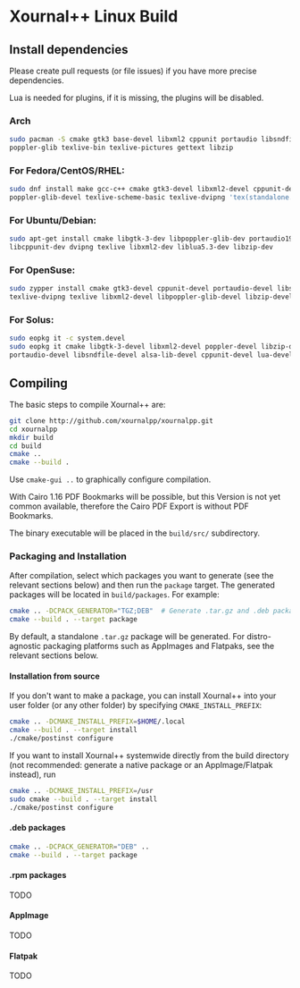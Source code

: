 # Xournal++ Linux Build

## Install dependencies

Please create pull requests (or file issues) if you have more precise dependencies.

Lua is needed for plugins, if it is missing, the plugins will be disabled.

### Arch
```bash
sudo pacman -S cmake gtk3 base-devel libxml2 cppunit portaudio libsndfile \
poppler-glib texlive-bin texlive-pictures gettext libzip
```

### For Fedora/CentOS/RHEL:
```bash
sudo dnf install make gcc-c++ cmake gtk3-devel libxml2-devel cppunit-devel portaudio-devel libsndfile-devel \
poppler-glib-devel texlive-scheme-basic texlive-dvipng 'tex(standalone.cls)' gettext libzip-devel
```

### For Ubuntu/Debian:
````bash
sudo apt-get install cmake libgtk-3-dev libpoppler-glib-dev portaudio19-dev libsndfile-dev \
libcppunit-dev dvipng texlive libxml2-dev liblua5.3-dev libzip-dev
````

### For OpenSuse:
```bash
sudo zypper install cmake gtk3-devel cppunit-devel portaudio-devel libsndfile-devel \
texlive-dvipng texlive libxml2-devel libpoppler-glib-devel libzip-devel
```

### For Solus:
```bash
sudo eopkg it -c system.devel
sudo eopkg it cmake libgtk-3-devel libxml2-devel poppler-devel libzip-devel \
portaudio-devel libsndfile-devel alsa-lib-devel cppunit-devel lua-devel
```

## Compiling

The basic steps to compile Xournal++ are:

```bash
git clone http://github.com/xournalpp/xournalpp.git
cd xournalpp
mkdir build
cd build
cmake ..
cmake --build .
```

Use `cmake-gui ..` to graphically configure compilation.

With Cairo 1.16 PDF Bookmarks will be possible, but this Version is not yet
common available, therefore the Cairo PDF Export is without PDF Bookmarks.

The binary executable will be placed in the `build/src/` subdirectory.

### Packaging and Installation

After compilation, select which packages you want to generate (see the relevant
sections below) and then run the `package` target. The generated packages will
be located in `build/packages`. For example:

```bash
cmake .. -DCPACK_GENERATOR="TGZ;DEB"  # Generate .tar.gz and .deb packages
cmake --build . --target package
```

By default, a standalone `.tar.gz` package will be generated. For
distro-agnostic packaging platforms such as AppImages and Flatpaks, see the
relevant sections below.

#### Installation from source

If you don't want to make a package, you can install Xournal++ into your user
folder (or any other folder) by specifying `CMAKE_INSTALL_PREFIX`:

```bash
cmake .. -DCMAKE_INSTALL_PREFIX=$HOME/.local
cmake --build . --target install
./cmake/postinst configure
```

If you want to install Xournal++ systemwide directly from the build directory
(not recommended: generate a native package or an AppImage/Flatpak instead), run

```bash
cmake .. -DCMAKE_INSTALL_PREFIX=/usr
sudo cmake --build . --target install
./cmake/postinst configure
```

#### .deb packages

```bash
cmake .. -DCPACK_GENERATOR="DEB" ..
cmake --build . --target package
```

#### .rpm packages

TODO

#### AppImage

TODO

#### Flatpak

TODO
